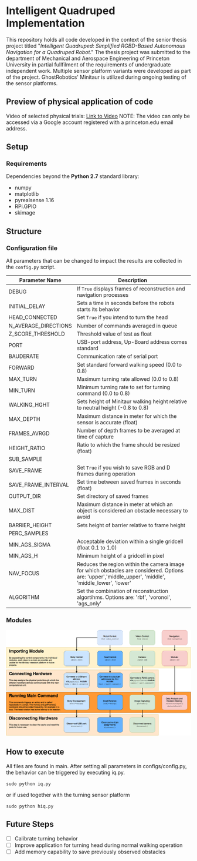 # Intelligent Quadruped Implementation
This repository holds all code developed in the context of the senior thesis project titled "*Intelligent Quadruped: Simplified RGBD-Based Autonomous Navigation for a Quadruped Robot*." The thesis project was submitted to the department of Mechanical and Aerospace Engineering of Princeton University in partial fullfilment of the requirements of undergraduate independent work. Multiple sensor platform variants were developed as part of the project. GhostRobotics' Minitaur is utilized during ongoing testing of the sensor platforms.
## Preview of physical application of code
Video of selected physical trials: [Link to Video](https://youtu.be/LM8ooHoOcEU)
NOTE: The video can only be accessed via a Google account registered with a princeton.edu email address.

## Setup
### Requirements
Dependencies beyond the **Python 2.7** standard library:
* numpy
* matplotlib
* pyrealsense 1.16
* RPi.GPIO
* skimage

## Structure

### Configuration file
All parameters that can be changed to impact the results are collected in the `config.py` script.

Parameter Name | Description
-------------- | -----------
DEBUG | If `True` displays frames of reconstruction and navigation processes
INITIAL_DELAY | Sets a time in seconds before the robots starts its behavior
HEAD_CONNECTED | Set `True` if you intend to turn the head
N_AVERAGE_DIRECTIONS | Number of commands averaged in queue 
Z_SCORE_THRESHOLD | Threshold value of test as float
PORT | USB-port address, Up-Board address comes standard
BAUDERATE | Communication rate of serial port
FORWARD | Set standard forward walking speed (0.0 to 0.8)
MAX_TURN | Maximum turning rate allowed (0.0 to 0.8)
MIN_TURN | Minimum turning rate to set for turning command (0.0 to 0.8)
WALKING_HGHT | Sets height of Minitaur walking height relative to neutral height (-0.8 to 0.8)
MAX_DEPTH | Maximum distance in meter for which the sensor is accurate (float)
FRAMES_AVRGD | Number of depth frames to be averaged at time of capture
HEIGHT_RATIO | Ratio to which the frame should be resized (float)
SUB_SAMPLE | 
SAVE_FRAME | Set `True` if you wish to save RGB and D frames during operation
SAVE_FRAME_INTERVAL | Set time between saved frames in seconds (float)
OUTPUT_DIR | Set directory of saved frames
MAX_DIST | Maximum distance in meter at which an object is considered an obstacle necessary to avoid
BARRIER_HEIGHT | Sets height of barrier relative to frame height
PERC_SAMPLES | 
MIN_AGS_SIGMA | Acceptable deviation within a single gridcell (float 0.1 to 1.0)
MIN_AGS_H | Minimum height of a gridcell in pixel
NAV_FOCUS | Reduces the region within the camera image for which obstacles are considered. Options are: 'upper','middle_upper', 'middle', 'middle_lower', 'lower'
ALGORITHM | Set the combination of reconstruction algortihms. Options are: 'rbf', 'voronoi', 'ags_only'

### Modules 
![Code Structure](/Module_Structure.png)

## How to execute
All files are found in main. After setting all parameters in configs/config.py, the behavior can be triggered by executing iq.py. 
```
sudo python iq.py
```
or if used together with the turning sensor platform
```
sudo python hiq.py
```

## Future Steps

- [ ] Calibrate turning behavior
- [ ] Improve application for turning head during normal walking operation
- [ ] Add memory capability to save previously observed obstacles
